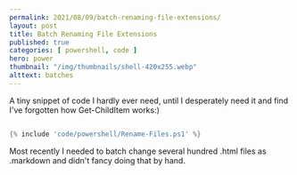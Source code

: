 ```yaml
---
permalink: 2021/08/09/batch-renaming-file-extensions/
layout: post
title: Batch Renaming File Extensions
published: true 
categories: [ powershell, code ] 
hero: power
thumbnail: "/img/thumbnails/shell-420x255.webp"
alttext: batches
---
```


A tiny snippet of code I hardly ever need, until I desperately need it and find I've forgotten how
Get-ChildItem works:)

```powershell

{% include 'code/powershell/Rename-Files.ps1' %}

```

Most recently I needed to batch change several hundred .html files as .markdown and didn't fancy 
doing that by hand. 
